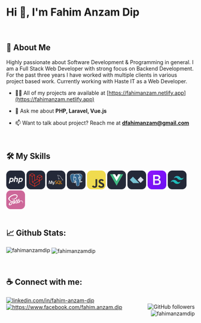 <h1 align="left">Hi 👋, I'm Fahim Anzam Dip</h1>

<br>

<h2>🚀 About Me</h2>
<p align="left">Highly passionate about Software Development & Programming in general. I am a Full Stack Web Developer with strong focus on Backend Development. For the past three years I have worked with multiple clients in various project based work. Currently working with Haste IT as a Web Developer.</p>


- 👨‍💻 All of my projects are available at [https://fahimanzam.netlify.app](https://fahimanzam.netlify.app)

- 💬 Ask me about **PHP, Laravel, Vue.js**

- 📫 Want to talk about project? Reach me at **dfahimanzam@gmail.com**

<br>

<h2 align="left">🛠️ My Skills</h2>
<a href="https://www.php.net/" target="_blank"><img width="50" src="https://github.com/tandpfun/skill-icons/blob/main/icons/PHP-Dark.svg" alt="Php"></a>
<a href="https://laravel.com/" target="_blank"><img width="50" src="https://github.com/tandpfun/skill-icons/blob/main/icons/Laravel-Dark.svg" alt="Laravel"></a>
<a href="https://www.mysql.com/" target="_blank"><img width="50" src="https://github.com/tandpfun/skill-icons/blob/main/icons/MySQL-Dark.svg" alt="Mysql"></a>
<a href="https://www.postgresql.org/" target="_blank"><img width="50" src="https://github.com/tandpfun/skill-icons/blob/main/icons/PostgreSQL-Dark.svg" alt="Postgre"></a>
<a href="https://developer.mozilla.org/en-US/docs/Web/JavaScript" target="_blank"><img width="50" src="https://github.com/tandpfun/skill-icons/blob/main/icons/JavaScript.svg" alt="Javascript"></a>
<a href="https://vuejs.org/" target="_blank"><img width="50" src="https://github.com/tandpfun/skill-icons/blob/main/icons/VueJS-Dark.svg" alt="Vue.js"></a>
<a href="https://alpinejs.dev/" target="_blank"><img width="50" src="https://github.com/tandpfun/skill-icons/blob/main/icons/AlpineJS-Dark.svg" alt="AlpineJS"></a>
<a href="https://getbootstrap.com/" target="_blank"><img width="50" src="https://github.com/tandpfun/skill-icons/blob/main/icons/Bootstrap.svg" alt="Bootstrap"></a>
<a href="https://tailwindcss.com/" target="_blank"><img width="50" src="https://github.com/tandpfun/skill-icons/blob/main/icons/TailwindCSS-Dark.svg" alt="TailwindCSS"></a>
<a href="https://sass-lang.com/" target="_blank"><img width="50" src="https://github.com/tandpfun/skill-icons/blob/main/icons/Sass.svg" alt="Sass"></a>

<br>
<br>

<h2 align="left">📈 Github Stats:</h3>
<p>
   <img align="left" src="https://github-readme-stats.vercel.app/api/top-langs?username=fahimanzamdip&show_icons=true&locale=en&layout=compact" alt="fahimanzamdip" />
</p>
<p>
   &nbsp;<img align="center" src="https://github-readme-stats.vercel.app/api?username=fahimanzamdip&show_icons=true&locale=en" alt="fahimanzamdip" />
</p>

<br>

<h2 align="left">☕ Connect with me:</h2>
<div id="badges">
   <a align="left" href="https://linkedin.com/in/linkedin.com/in/fahim-anzam-dip" target="blank">
      <img align="center" src="https://raw.githubusercontent.com/rahuldkjain/github-profile-readme-generator/master/src/images/icons/Social/linked-in-alt.svg" alt="linkedin.com/in/fahim-anzam-dip" height="30" width="40" />
   </a>
   <a align="left" href="https://fb.com/https://www.facebook.com/fahim.anzam.dip" target="blank">
      <img align="center" src="https://raw.githubusercontent.com/rahuldkjain/github-profile-readme-generator/master/src/images/icons/Social/facebook.svg" alt="https://www.facebook.com/fahim.anzam.dip" height="30" width="40" />
   </a>
   <img align="right" alt="GitHub followers" src="https://img.shields.io/github/followers/fahimanzamdip">
   <img align="right" src="https://komarev.com/ghpvc/?username=fahimanzamdip&label=Profile%20views&color=0e75b6&style=flat" alt="fahimanzamdip" />
</div>
